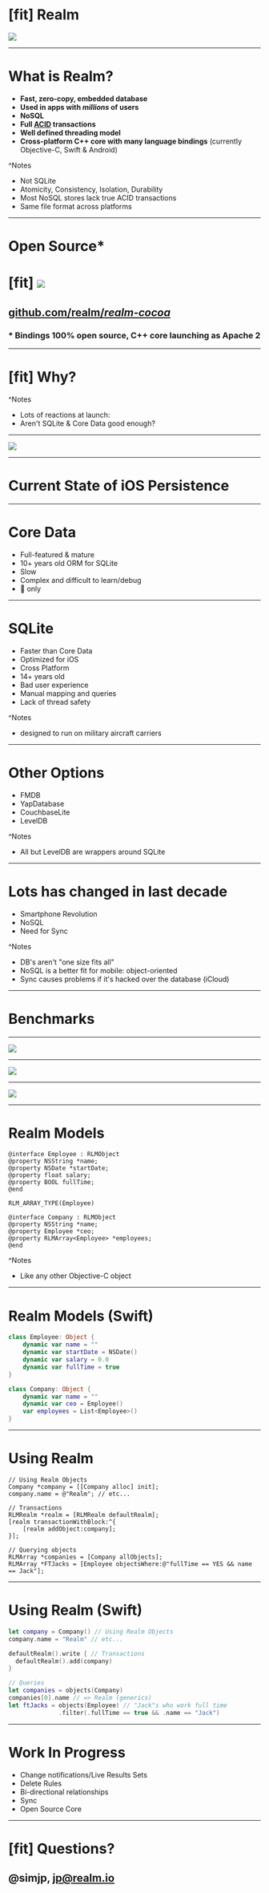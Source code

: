 # [fit] Realm

![](media/realm_github.png)

---

# What is Realm?

* **Fast, zero-copy, embedded database**
* **Used in apps with *millions* of users**
* **NoSQL**
* **Full [ACID](http://en.wikipedia.org/wiki/ACID) transactions**
* **Well defined threading model**
* **Cross-platform C++ core with many language bindings** (currently Objective-C, Swift & Android)

^Notes
- Not SQLite
- Atomicity, Consistency, Isolation, Durability
- Most NoSQL stores lack true ACID transactions
- Same file format across platforms

---

# Open Source*

# [fit] ![](media/octocat.png)

## [github.com/realm/*realm-cocoa*](https://github.com/realm/realm-cocoa)

### **\* Bindings 100% open source, C++ core launching as Apache 2**

---

# [fit] Why?

^Notes
- Lots of reactions at launch:
- Aren't SQLite & Core Data good enough?

---

![](media/timeline.png)

---

# Current State of iOS Persistence

---

# Core Data

* Full-featured & mature
* 10+ years old ORM for SQLite
* Slow
* Complex and difficult to learn/debug
*  only

---

# SQLite

* Faster than Core Data
* Optimized for iOS
* Cross Platform
* 14+ years old
* Bad user experience
* Manual mapping and queries
* Lack of thread safety

^Notes
- designed to run on military aircraft carriers

---

# Other Options

- FMDB
- YapDatabase
- CouchbaseLite
- LevelDB

^Notes
- All but LevelDB are wrappers around SQLite

---

# Lots has changed in last decade

* Smartphone Revolution
* NoSQL
* Need for Sync

^Notes
- DB's aren't "one size fits all"
- NoSQL is a better fit for mobile: object-oriented
- Sync causes problems if it's hacked over the database (iCloud)

---

# Benchmarks

---

![](media/realm_counts.png)

---

![](media/realm_queries.png)

---

![](media/realm_inserts.png)

---

# Realm Models

```objc
@interface Employee : RLMObject
@property NSString *name;
@property NSDate *startDate;
@property float salary;
@property BOOL fullTime;
@end

RLM_ARRAY_TYPE(Employee)

@interface Company : RLMObject
@property NSString *name;
@property Employee *ceo;
@property RLMArray<Employee> *employees;
@end
```

^Notes
- Like any other Objective-C object

---

# Realm Models (Swift)

```swift
class Employee: Object {
    dynamic var name = ""
    dynamic var startDate = NSDate()
    dynamic var salary = 0.0
    dynamic var fullTime = true
}

class Company: Object {
    dynamic var name = ""
    dynamic var ceo = Employee()
    var employees = List<Employee>()
}
```

---

# Using Realm

```objc
// Using Realm Objects
Company *company = [[Company alloc] init];
company.name = @"Realm"; // etc...

// Transactions
RLMRealm *realm = [RLMRealm defaultRealm];
[realm transactionWithBlock:^{
    [realm addObject:company];
}];

// Querying objects
RLMArray *companies = [Company allObjects];
RLMArray *FTJacks = [Employee objectsWhere:@"fullTime == YES && name == Jack"];
```

---

# Using Realm (Swift)

```swift
let company = Company() // Using Realm Objects
company.name = "Realm" // etc...

defaultRealm().write { // Transactions
  defaultRealm().add(company)
}

// Queries
let companies = objects(Company)
companies[0].name // => Realm (generics)
let ftJacks = objects(Employee) // "Jack"s who work full time
              .filter(.fullTime == true && .name == "Jack")
```

---

# Work In Progress

* Change notifications/Live Results Sets
* Delete Rules
* Bi-directional relationships
* Sync
* Open Source Core

---

# [fit] Questions?

## @simjp, jp@realm.io
